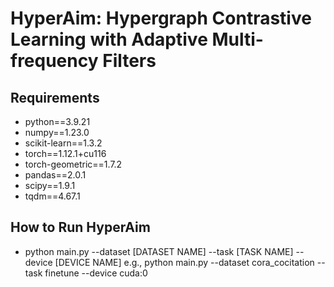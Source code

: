 # HyperAim: Hypergraph Contrastive Learning with Adaptive Multi-frequency Filters
## Requirements
- python==3.9.21
- numpy==1.23.0
- scikit-learn==1.3.2
- torch==1.12.1+cu116
- torch-geometric==1.7.2
- pandas==2.0.1
- scipy==1.9.1
- tqdm==4.67.1

## How to Run HyperAim
- python main.py --dataset [DATASET NAME] --task [TASK NAME] --device [DEVICE NAME] e.g., python main.py --dataset cora_cocitation --task finetune --device cuda:0 
